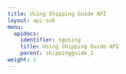 ```yaml
---
title: Using Shipping Guide API
layout: api-sub
menu:
  apidocs:
    identifier: sgusing
    title: Using Shipping Guide API
    parent: shippingguide_2
weight: 1
---
```

